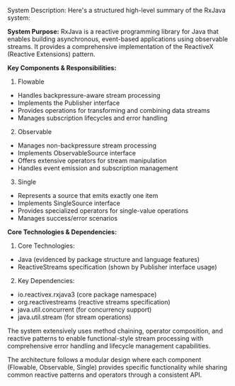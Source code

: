 System Description: Here's a structured high-level summary of the RxJava system:

**System Purpose:**
RxJava is a reactive programming library for Java that enables building asynchronous, event-based applications using observable streams. It provides a comprehensive implementation of the ReactiveX (Reactive Extensions) pattern.

**Key Components & Responsibilities:**

1. Flowable
- Handles backpressure-aware stream processing
- Implements the Publisher interface
- Provides operations for transforming and combining data streams
- Manages subscription lifecycles and error handling

2. Observable
- Manages non-backpressure stream processing
- Implements ObservableSource interface
- Offers extensive operators for stream manipulation
- Handles event emission and subscription management

3. Single
- Represents a source that emits exactly one item
- Implements SingleSource interface
- Provides specialized operators for single-value operations
- Manages success/error scenarios

**Core Technologies & Dependencies:**

1. Core Technologies:
- Java (evidenced by package structure and language features)
- ReactiveStreams specification (shown by Publisher interface usage)

2. Key Dependencies:
- io.reactivex.rxjava3 (core package namespace)
- org.reactivestreams (reactive streams specification)
- java.util.concurrent (for concurrency support)
- java.util.stream (for stream operations)

The system extensively uses method chaining, operator composition, and reactive patterns to enable functional-style stream processing with comprehensive error handling and lifecycle management capabilities.

The architecture follows a modular design where each component (Flowable, Observable, Single) provides specific functionality while sharing common reactive patterns and operators through a consistent API.